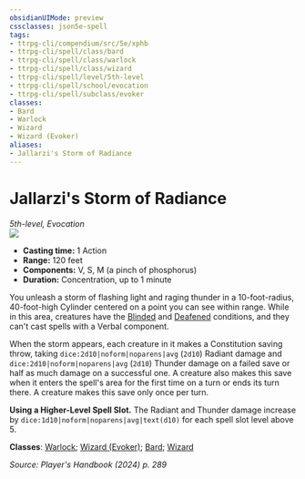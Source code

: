 ```yaml
---
obsidianUIMode: preview
cssclasses: json5e-spell
tags:
- ttrpg-cli/compendium/src/5e/xphb
- ttrpg-cli/spell/class/bard
- ttrpg-cli/spell/class/warlock
- ttrpg-cli/spell/class/wizard
- ttrpg-cli/spell/level/5th-level
- ttrpg-cli/spell/school/evocation
- ttrpg-cli/spell/subclass/evoker
classes:
- Bard
- Warlock
- Wizard
- Wizard (Evoker)
aliases:
- Jallarzi's Storm of Radiance
---
```

# Jallarzi's Storm of Radiance
*5th-level, Evocation*  
![](/3-Mechanics/CLI/spells/img/jallarzis-storm-of-radiance.webp#right)

- **Casting time:** 1 Action
- **Range:** 120 feet
- **Components:** V, S, M (a pinch of phosphorus)
- **Duration:** Concentration, up to 1 minute

You unleash a storm of flashing light and raging thunder in a 10-foot-radius, 40-foot-high Cylinder centered on a point you can see within range. While in this area, creatures have the [Blinded](/3-Mechanics/CLI/conditions.md#Blinded) and [Deafened](/3-Mechanics/CLI/conditions.md#Deafened) conditions, and they can't cast spells with a Verbal component.

When the storm appears, each creature in it makes a Constitution saving throw, taking `dice:2d10|noform|noparens|avg` (`2d10`) Radiant damage and `dice:2d10|noform|noparens|avg` (`2d10`) Thunder damage on a failed save or half as much damage on a successful one. A creature also makes this save when it enters the spell's area for the first time on a turn or ends its turn there. A creature makes this save only once per turn.

**Using a Higher-Level Spell Slot.** The Radiant and Thunder damage increase by `dice:1d10|noform|noparens|avg|text(d10)` for each spell slot level above 5.

**Classes**: [Warlock](/3-Mechanics/CLI/lists/list-spells-classes-warlock.md); [Wizard (Evoker)](/3-Mechanics/CLI/lists/list-spells-classes-evoker-xphb.md "subclass=XPHB;class=XPHB"); [Bard](/3-Mechanics/CLI/lists/list-spells-classes-bard.md); [Wizard](/3-Mechanics/CLI/lists/list-spells-classes-wizard.md)

*Source: Player's Handbook (2024) p. 289*